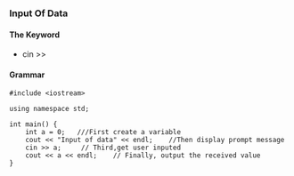 ### Input Of Data

#### The Keyword
- cin >>

#### Grammar
    #include <iostream>

    using namespace std;

    int main() {
        int a = 0;   ///First create a variable
        cout << "Input of data" << endl;    //Then display prompt message
        cin >> a;     // Third,get user inputed
        cout << a << endl;    // Finally, output the received value
    }